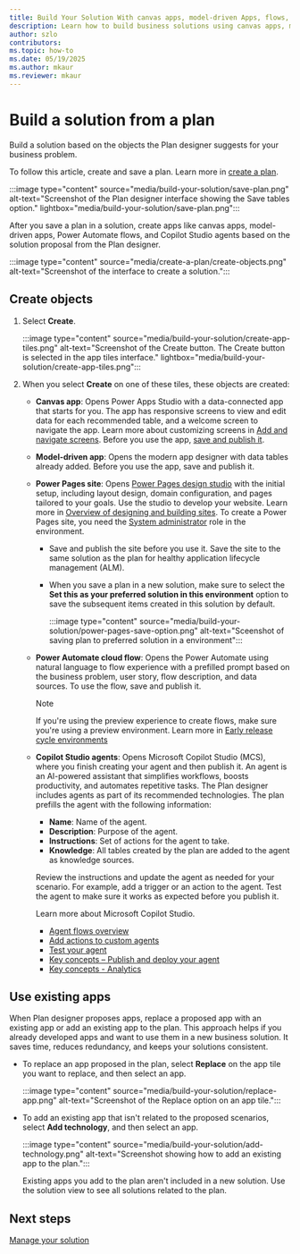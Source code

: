 ```yaml
---  
title: Build Your Solution With canvas apps, model-driven Apps, flows, and agents  
description: Learn how to build business solutions using canvas apps, model-driven apps, Power Automate flows, and Copilot Studio agents. Incorporate existing apps into your plans for efficiency and consistency.  
author: szlo 
contributors:  
ms.topic: how-to  
ms.date: 05/19/2025  
ms.author: mkaur  
ms.reviewer: mkaur  
---  
```


# Build a solution from a plan

Build a solution based on the objects the Plan designer suggests for your business problem.

To follow this article, create and save a plan. Learn more in [create a plan](create-plan.md).

:::image type="content" source="media/build-your-solution/save-plan.png" alt-text="Screenshot of the Plan designer interface showing the Save tables option." lightbox="media/build-your-solution/save-plan.png":::

After you save a plan in a solution, create apps like canvas apps, model-driven apps, Power Automate flows, and Copilot Studio agents based on the solution proposal from the Plan designer.

:::image type="content" source="media/create-a-plan/create-objects.png" alt-text="Screenshot of the interface to create a solution.":::

## Create objects

1. Select **Create**.

    :::image type="content" source="media/build-your-solution/create-app-tiles.png" alt-text="Screenshot of the Create button. The Create button is selected in the app tiles interface." lightbox="media/build-your-solution/create-app-tiles.png":::

1. When you select **Create** on one of these tiles, these objects are created:

    - **Canvas app**: Opens Power Apps Studio with a data-connected app that starts for you. The app has responsive screens to view and edit data for each recommended table, and a welcome screen to navigate the app. Learn more about customizing screens in [Add and navigate screens](/power-apps/maker/canvas-apps/add-screen-context-variables#welcome-screen). Before you use the app, [save and publish it](../canvas-apps/save-publish-app.md). 

    - **Model-driven app**: Opens the modern app designer with data tables already added. Before you use the app, save and publish it.

    - **Power Pages site**: Opens [Power Pages design studio](/power-pages/getting-started/use-design-studio) with the initial setup, including layout design, domain configuration, and pages tailored to your goals. Use the studio to develop your website. Learn more in [Overview of designing and building sites](/power-pages/configure/design-build-overview). To create a Power Pages site, you need the [System administrator](/power-pages/admin/admin-roles#system-administrator) role in the environment.
        - Save and publish the site before you use it. Save the site to the same solution as the plan for healthy application lifecycle management (ALM).
        - When you save a plan in a new solution, make sure to select the **Set this as your preferred solution in this environment** option to save the subsequent items created in this solution by default.
        
            :::image type="content" source="media/build-your-solution/power-pages-save-option.png" alt-text="Sceenshot of saving plan to preferred solution in a environment":::
 
    - **Power Automate cloud flow**: Opens the Power Automate using natural language to flow experience with a prefilled prompt based on the business problem, user story, flow description, and data sources. To use the flow, save and publish it.
        > [!NOTE]
        > If you're using the preview experience to create flows, make sure you're using a preview environment. Learn more in [Early release cycle environments](/power-platform/admin/early-release)
    
    - **Copilot Studio agents**: Opens Microsoft Copilot Studio (MCS), where you finish creating your agent and then publish it. An agent is an AI-powered assistant that simplifies workflows, boosts productivity, and automates repetitive tasks. The Plan designer includes agents as part of its recommended technologies. The plan prefills the agent with the following information:

        - **Name**: Name of the agent.
        - **Description**: Purpose of the agent.
        - **Instructions**: Set of actions for the agent to take.
        - **Knowledge**: All tables created by the plan are added to the agent as knowledge sources.

        Review the instructions and update the agent as needed for your scenario. For example, add a trigger or an action to the agent. Test the agent to make sure it works as expected before you publish it.

        Learn more about Microsoft Copilot Studio.

         - [Agent flows overview](/microsoft-copilot-studio/flows-overview)
         - [Add actions to custom agents](/microsoft-copilot-studio/advanced-plugin-actions)
         - [Test your agent](/microsoft-copilot-studio/authoring-test-bot?tabs=webApp)
         - [Key concepts – Publish and deploy your agent](/microsoft-copilot-studio/publication-fundamentals-publish-channels)
         - [Key concepts - Analytics](/microsoft-copilot-studio/analytics-overview)  

## Use existing apps

When Plan designer proposes apps, replace a proposed app with an existing app or add an existing app to the plan. This approach helps if you already developed apps and want to use them in a new business solution. It saves time, reduces redundancy, and keeps your solutions consistent.

- To replace an app proposed in the plan, select **Replace** on the app tile you want to replace, and then select an app.

    :::image type="content" source="media/build-your-solution/replace-app.png" alt-text="Screenshot of the Replace option on an app tile.":::


- To add an existing app that isn't related to the proposed scenarios, select **Add technology**, and then select an app.

    :::image type="content" source="media/build-your-solution/add-technology.png" alt-text="Screenshot showing how to add an existing app to the plan.":::

    Existing apps you add to the plan aren't included in a new solution. Use the solution view to see all solutions related to the plan.

## Next steps

[Manage your solution](manage-solution.md)
